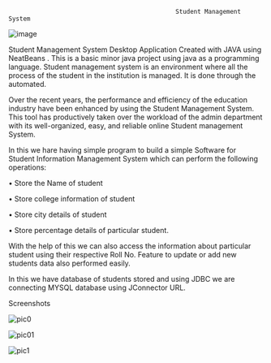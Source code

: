                                                   Student Management System
![image](https://github.com/sonalpcm7530/sonalpcm7530/assets/87272441/ec5760d2-61a0-416c-95fb-9a8852e57713)

Student Management System Desktop Application Created with JAVA using NeatBeans .
This is a basic minor java project using java as a programming language.
Student management system is an environment where all the process of the student in the institution is managed. 
It is done through the automated.

Over the recent years, the performance and efficiency of the education industry have been enhanced by using the Student Management System. This tool has productively taken over the workload of the admin department with its well-organized, easy, and reliable online Student management System.

In this we hare having simple program to build a simple Software for Student Information Management System which can perform the following operations: 

•	Store the Name of student

•	Store college information of student

•	Store city details of student

•	Store percentage details of particular student.


With the help of this we can also access the information about particular student using their respective Roll No.
Feature to update or add new students data also performed easily.

In this we have database of  students stored and using JDBC we are connecting MYSQL database  using JConnector URL.

Screenshots

![pic0](https://github.com/sonalpcm7530/sonalpcm7530/assets/87272441/f8d533a4-510c-476c-a71f-c93c8e7f4801)

 ![pic01](https://github.com/sonalpcm7530/sonalpcm7530/assets/87272441/9033329e-331d-49a3-b487-c574df8a70c7)

![pic1](https://github.com/sonalpcm7530/sonalpcm7530/assets/87272441/e5159783-1c1b-4377-9996-436bc2da9ad2)




